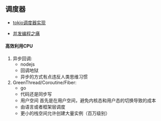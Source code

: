 ## 调度器

- [tokio调度器实现](https://tokio.rs/blog/2019-10-scheduler)

- [并发编程之痛](http://jolestar.com/parallel-programming-model-thread-goroutine-actor/)


#### 高效利用CPU

  1. 异步回调:
      - nodejs 
      - 回调地狱
      - 异步的方式有点违反人类思维习惯
  1. GreenThread/Coroutine/Fiber:
      - go
      - 代码还是同步写
      - 用户空间 首先是在用户空间，避免内核态和用户态的切换导致的成本
      - 由语言或者框架层调度
      - 更小的栈空间允许创建大量实例（百万级别）
  
